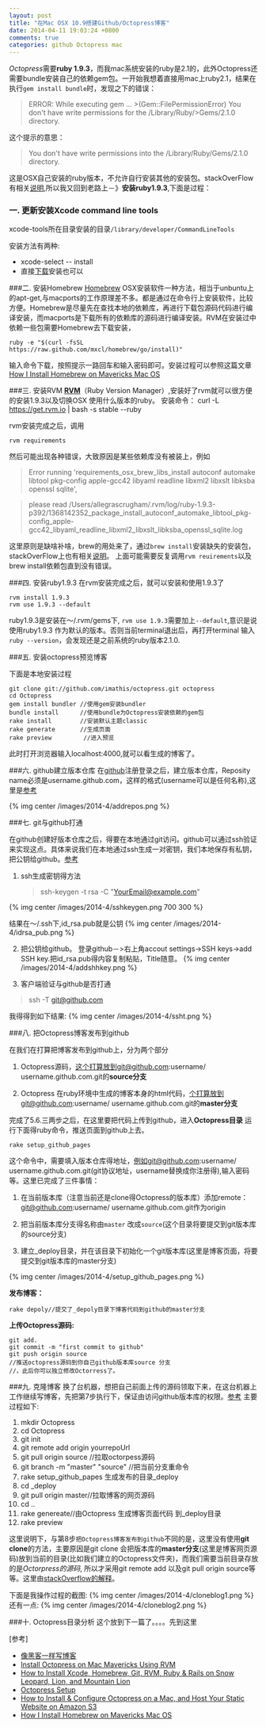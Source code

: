 ```yaml
---
layout: post
title: "在Mac OSX 10.9搭建Github/Octopress博客"
date: 2014-04-11 19:03:24 +0800
comments: true
categories: github Octopress mac
---
```

  *Octopress*需要**ruby 1.9.3**，而我mac系统安装的ruby是2.1的，此外Octopress还需要bundle安装自己的依赖gem包。一开始我想着直接用mac上ruby2.1，结果在执行`gem install bundle`时，发现之下的错误：
  
> ERROR:  While executing gem ... >(Gem::FilePermissionError)
>You don't have write permissions for the /Library/Ruby/>Gems/2.1.0 directory.

这个提示的意思：
>You don't have write permissions into the /Library/Ruby/Gems/2.1.0 directory.

这是OSX自己安装的ruby版本，不允许自行安装其他的安装包。stackOverFlow有相关[说明](http://stackoverflow.com/questions/14607193/installing-gem-or-updating-rubygems-fails-with-permissions-error),所以我又回到老路上－》**安装ruby1.9.3**,下面是过程：
<!--more-->
### 一. 更新安装Xcode command line tools
xcode-tools所在目录安装的目录`/library/developer/CommandLineTools`

安装方法有两种:

- xcode-select -- install
- 直接[下载](https://developer.apple.com/downloads/index.action?name=for%20Xcode%20-#)安装也可以

###二. 安装Homebrew
[Homebrew](http://brew.sh/index_zh-cn.html ) OSX安装软件一种方法，相当于unbuntu上的apt-get,与macports的工作原理差不多。都是通过在命令行上安装软件，比较方便。Homebrew是尽量先在查找本地的依赖库，再进行下载包源码代码进行编译安装，而macports是下载所有的依赖库的源码进行编译安装。RVM在安装过中依赖一些包需要Homebrew去下载安装，

	ruby -e "$(curl -fsSL https://raw.github.com/mxcl/homebrew/go/install)"
	
输入命令下载，按照提示一路回车和输入密码即可。安装过程可以参照这篇文章[How I Install Homebrew on Mavericks Mac OS](http://www.pcdailytips.com/how-i-install-homebrew-on-mavericks-mac-os/)


###三. 安装RVM
[**RVM**](https://rvm.io)（Ruby Version Manager）,安装好了rvm就可以很方便的安装1.9.3以及切换OSX 使用什么版本的ruby。
安装命令：
	curl -L https://get.rvm.io | bash -s stable --ruby
	
rvm安装完成之后，调用

	rvm requirements
然后可能出现各种错误，大致原因是某些依赖库没有被装上，例如

> Error running 'requirements_osx_brew_libs_install autoconf automake libtool pkg-config apple-gcc42 libyaml readline libxml2 libxslt libksba openssl sqlite',

>please read /Users/allegrascrugham/.rvm/log/ruby-1.9.3-p392/1368142352_package_install_autoconf_automake_libtool_pkg-config_apple-gcc42_libyaml_readline_libxml2_libxslt_libksba_openssl_sqlite.log

这里原则是缺啥补啥，brew的用处来了，通过`brew install`安装缺失的安装包，stackOverFlow上也有相关[说明](http://stackoverflow.com/questions/16473115/error-running-requirements-osx-brew-libs-install-on-mac-10-7)。
上面可能需要反复调用`rvm reuirements`以及brew install依赖包直到没有错误。

###四. 安装ruby1.9.3
在rvm安装完成之后，就可以安装和使用1.9.3了

	rvm install 1.9.3
	rvm use 1.9.3 --default
ruby1.9.3是安装在～/.rvm/gems下, `rvm use 1.9.3`需要加上`--default`,意识是说使用ruby1.9.3 作为默认的版本。否则当前terminal退出后，再打开terminal 输入`ruby --version`，会发现还是之前系统的ruby版本2.1.0.

###五. 安装octopress预览博客

下面是本地安装过程

	git clone git://github.com/imathis/octopress.git octopress
	cd Octopress
	gem install bundler //使用gem安装bundler
	bundle install      //使用bundle为Octopress安装依赖的gem包
	rake install        //安装默认主题classic
	rake generate       //生成页面
	rake preview		 //进入预览
	
此时打开浏览器输入localhost:4000,就可以看生成的博客了。

###六. github建立版本仓库
在[github](www.github.com)注册登录之后，建立版本仓库，Reposity name必须是username.github.com，这样的格式(username可以是任何名称),这里是[参考](http://blog.csdn.net/jackystudio/article/details/16334861)

{% img center /images/2014-4/addrepos.png %}

###七. git与github打通

在github创建好版本仓库之后，得要在本地通过git访问。github可以通过ssh验证来实现这点。具体来说我们在本地通过ssh生成一对密钥，我们本地保存有私钥，把公钥给github。[参考](http://blog.csdn.net/jackystudio/article/details/12271877)

1. ssh生成密钥得方法
	
	> ssh-keygen -t rsa -C "YourEmail@example.com"
	
{% img center /images/2014-4/sshkeygen.png 700 300 %}
	
结果在～/.ssh下,id_rsa.pub就是公钥
{% img center /images/2014-4/idrsa_pub.png %}

2. 把公钥给github。
登录github－>右上角accout settings->SSH keys->add SSH key.把id_rsa.pub得内容复制粘贴，Title随意。
{% img center /images/2014-4/addshhkey.png %}

3. 客户端验证与github是否打通

> ssh -T git@github.com

我得得到如下结果:
{% img center /images/2014-4/ssht.png %}



###八. 把Octopress博客发布到github

在我们在打算把博客发布到github上，分为两个部分

1. Octopress源码，这个打算放到git@github.com:username/ username.github.com.git的**source分支**

2. Octopress 在ruby环境中生成的博客本身的html代码，个打算放到git@github.com:username/ username.github.com.git的**master分支**

完成了5.6.三两步之后，在这里要把代码上传到github，进入**Octopress目录**
运行下面得ruby命令，推送页面到github上去。

	rake setup_github_pages
	
这个命令中，需要填入版本仓库得地址，例如git@github.com:username/ username.github.com.git(git协议地址，username替换成你注册得),输入密码等。这里已完成了三件事情：

1. 在当前版本库（注意当前还是clone得Octopress的版本库）添加remote：git@github.com:username/ username.github.com.git作为origin

2. 把当前版本库分支得名称由`master` 改成`source`(这个目录将要提交到git版本库的source分支)

3. 建立_deploy目录，并在该目录下初始化一个git版本库(这里是博客页面，将要提交到git版本库的master分支)

{% img center /images/2014-4/setup_github_pages.png %}

**发布博客：**
	
	rake depoly//提交了_depoly目录下博客代码到github的master分支

**上传Octopress源码:**
	
	git add.
	git commit -m "first commit to github"
	git push origin source
	//推送octopress源码到你自己github版本库source 分支
	//，此后你可以独立修改Octorress了。
	

###九. 克隆博客
换了台机器，想把自己前面上传的源码领取下来，在这台机器上工作继续写博客，先把第7步执行下，保证由访问github版本库的权限。[参考](http://blog.csdn.net/jackystudio/article/details/16800331)
主要过程如下:

1. mkdir Octopress
2. cd Octopress
3. git init
4. git remote add origin yourrepoUrl
5. git pull origin source //拉取octorpess源码
6. git branch -m "master" "source" //把当前分支重命令
7. rake setup_github_papes 生成发布的目录_deploy
8. cd _deploy
9. git pull origin master//拉取博客的网页源码
10. cd ..
11. rake genereate//由Octopress 生成博客页面代码 到_deploy目录
12. rake preview

这里说明下，与第8步`把Octopress博客发布到github`不同的是，这里没有使用**git clone**的方法，主要原因是git clone 会把版本库的**master分支**(这里是博客网页源码)放到当前的目录(比如我们建立的Octopress文件夹)，而我们需要当前目录存放的是*Octorpress的源码*,
所以才采用git remote add 以及git pull origin source等等。这里由[stackOverflow的解释](http://stackoverflow.com/questions/4855561/difference-between-git-remote-add-and-git-clone)。　

下面是我操作过程的截图:
{% img center /images/2014-4/cloneblog1.png %}
还有一点:
{% img center /images/2014-4/cloneblog2.png %}


###十. Octopress目录分析
这个放到下一篇了。。。。先到这里





[参考] 

- [像黑客一样写博客](http://blog.csdn.net/jackystudio/article/details/16367937)
- [Install Octopress on Mac Mavericks Using RVM](http://www.pcdailytips.com/install-octopress-on-mac-mavericks-using-rvm/)
- [How to Install Xcode, Homebrew, Git, RVM, Ruby & Rails on Snow Leopard, Lion, and Mountain Lion](http://www.moncefbelyamani.com/how-to-install-xcode-homebrew-git-rvm-ruby-on-mac/)
- [Octopress Setup](http://octopress.org/docs/setup/)
- [How to Install & Configure Octopress on a Mac, and 
Host Your Static Website on Amazon S3](http://www.moncefbelyamani.com/how-to-install-and-configure-octopress-on-a-mac/)
- [How I Install Homebrew on Mavericks Mac OS](http://www.pcdailytips.com/how-i-install-homebrew-on-mavericks-mac-os/)








	






	
	



	



